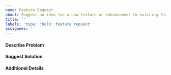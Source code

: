 ```yaml
---
name: Feature Request
about: Suggest an idea for a new feature or enhancement to existing features
title: ''
labels: 'type: :bulb: feature request'
assignees: ''
---
```


#### Describe Problem

#### Suggest Solution

#### Additional Details
